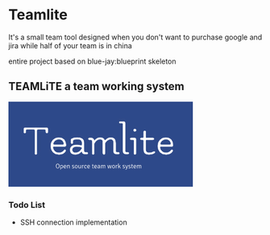 # Teamlite
It's a small team tool designed when you don't want to purchase google and jira while half of your team is in china

entire project based on blue-jay:blueprint skeleton

## TEAMLiTE a team working system

![teamlite](logo.jpg)


### Todo List

 * SSH connection implementation